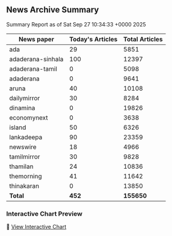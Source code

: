 <!-- @format -->

## News Archive Summary

Summary Report as of Sat Sep 27 10:34:33 +0000 2025

| News paper         | Today's Articles | Total Articles |
|--------------------|------------------|----------------|
| ada               | 29          | 5851        |
| adaderana-sinhala               | 100          | 12397        |
| adaderana-tamil               | 0          | 5098        |
| adaderana               | 0          | 9641        |
| aruna               | 40          | 10108        |
| dailymirror               | 30          | 8284        |
| dinamina               | 0          | 19826        |
| economynext               | 0          | 3638        |
| island               | 50          | 6326        |
| lankadeepa               | 90          | 23359        |
| newswire               | 18          | 4966        |
| tamilmirror               | 30          | 9828        |
| thamilan               | 24          | 10836        |
| themorning               | 41          | 11642        |
| thinakaran               | 0          | 13850        |
| **Total**          | **452**      | **155650** |

### Interactive Chart Preview
🔗 [View Interactive Chart](https://itscharukadeshan.github.io/sl_news_archive_data/news_chart_by_newspaper.html)

